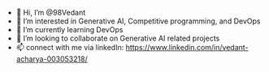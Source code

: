 - 👋 Hi, I’m @98Vedant 
- 👀 I’m interested in Generative AI, Competitive programming, and DevOps
- 🌱 I’m currently learning DevOps
- 💞️ I’m looking to collaborate on Generative AI related projects
- 📫 connect with me via linkedIn: https://www.linkedin.com/in/vedant-acharya-003053218/

<!---
98Vedant/98Vedant is a ✨ special ✨ repository because its `README.md` (this file) appears on your GitHub profile.
You can click the Preview link to take a look at your changes.
--->
